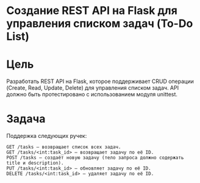 # Создание REST API на Flask для управления списком задач (To-Do List)

# Цель

Разработать REST API на Flask, которое поддерживает CRUD операции (Create, Read, Update, Delete) для управления списком задач. API должно быть протестировано с использованием модуля unittest.

# Задача

Поддержка следующих ручек:  
```
GET /tasks — возвращает список всех задач.  
GET /tasks/<int:task_id> — возвращает задачу по её ID.  
POST /tasks — создаёт новую задачу (тело запроса должно содержать title и description).  
PUT /tasks/<int:task_id> — обновляет задачу по её ID.  
DELETE /tasks/<int:task_id> — удаляет задачу по её ID.  
```


